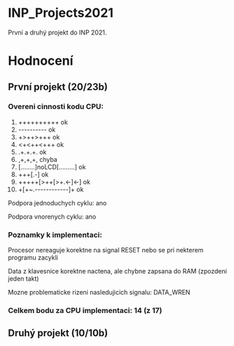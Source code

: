 # INP_Projects2021
První a druhý projekt do INP 2021.


# Hodnocení

## První projekt (20/23b)

### Overeni cinnosti kodu CPU:

   1.  ++++++++++                    ok
   2.  ----------                    ok
   3.  +>++>+++                      ok
   4.  <+<++<+++                     ok
   5.  .+.+.+.                       ok
   6.  ,+,+,+,                       chyba
   7.  [........]noLCD[.........]    ok
   8.  +++[.-]                       ok
   9.  +++++[>++[>+.<-]<-]           ok
  10.  +[+~.------------]+           ok

Podpora jednoduchych cyklu: ano

Podpora vnorenych cyklu: ano

### Poznamky k implementaci:

Procesor nereaguje korektne na signal RESET nebo se pri nekterem programu zacykli

Data z klavesnice korektne nactena, ale chybne zapsana do RAM (zpozdeni jeden takt)

Mozne problematicke rizeni nasledujicich signalu: DATA_WREN

### Celkem bodu za CPU implementaci: 14 (z 17)



## Druhý projekt (10/10b)
